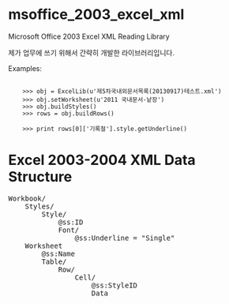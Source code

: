 msoffice_2003_excel_xml
=======================

Microsoft Office 2003 Excel XML Reading Library

제가 업무에 쓰기 위해서 간략히 개발한 라이브러리입니다.


Examples:
<pre><code>
    >>> obj = ExcelLib(u'제5차국내외문서목록(20130917)테스트.xml')
    >>> obj.setWorksheet(u'2011 국내문서-낱장')
    >>> obj.buildStyles()
    >>> rows = obj.buildRows()

    >>> print rows[0]['기록철'].style.getUnderline()
</code></pre>


Excel 2003-2004 XML Data Structure
=======================

<pre>
Workbook/
    Styles/
        Style/
            @ss:ID
            Font/
                @ss:Underline = "Single"
    Worksheet
        @ss:Name
        Table/
            Row/
                Cell/
                    @ss:StyleID
                    Data
</pre>
